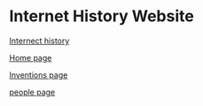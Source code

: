 # Internet History Website
[Internect history](http://historyproject.eastus.azurecontainer.io/home.html)

[Home page](http://historyproject.eastus.azurecontainer.io/home.html)

[Inventions page](http://historyproject.eastus.azurecontainer.io/inventions.html)

[people page](http://historyproject.eastus.azurecontainer.io/people.html)